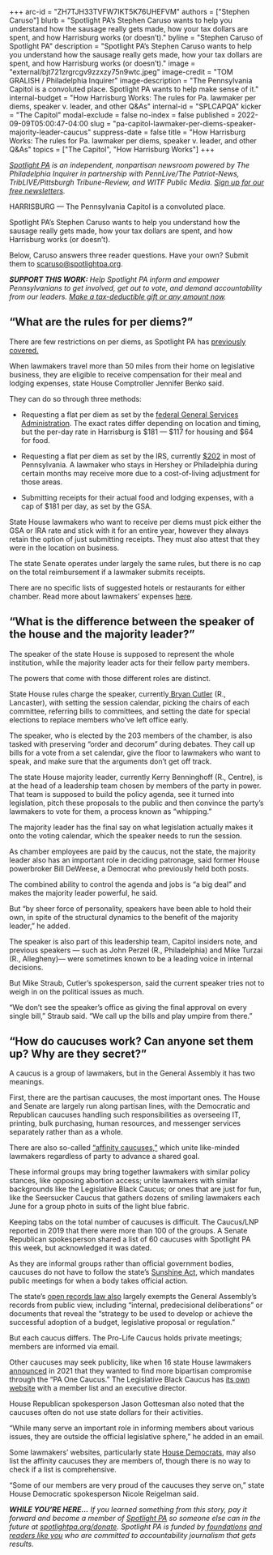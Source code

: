 +++
arc-id = "ZH7TJH33TVFW7IKT5K76UHEFVM"
authors = ["Stephen Caruso"]
blurb = "Spotlight PA’s Stephen Caruso wants to help you understand how the sausage really gets made, how your tax dollars are spent, and how Harrisburg works (or doesn’t)."
byline = "Stephen Caruso of Spotlight PA"
description = "Spotlight PA’s Stephen Caruso wants to help you understand how the sausage really gets made, how your tax dollars are spent, and how Harrisburg works (or doesn’t)."
image = "external/bjt721zrgrcgv9zzxzy75n9wtc.jpeg"
image-credit = "TOM GRALISH / Philadelphia Inquirer"
image-description = "The Pennsylvania Capitol is a convoluted place. Spotlight PA wants to help make sense of it."
internal-budget = "How Harrisburg Works: The rules for Pa. lawmaker per diems, speaker v. leader, and other Q&As"
internal-id = "SPLCAPQA"
kicker = "The Capitol"
modal-exclude = false
no-index = false
published = 2022-09-09T05:00:47-04:00
slug = "pa-capitol-lawmaker-per-diems-speaker-majority-leader-caucus"
suppress-date = false
title = "How Harrisburg Works: The rules for Pa. lawmaker per diems, speaker v. leader, and other Q&As"
topics = ["The Capitol", "How Harrisburg Works"]
+++

<a href="https://www.spotlightpa.org/"><i>Spotlight PA</i></a><i> is an independent, nonpartisan newsroom powered by The Philadelphia Inquirer in partnership with PennLive/The Patriot-News, TribLIVE/Pittsburgh Tribune-Review, and WITF Public Media. </i><a href="https://www.spotlightpa.org/newsletters"><i>Sign up for our free newsletters</i></a><i>.</i>

HARRISBURG — The Pennsylvania Capitol is a convoluted place.

Spotlight PA’s Stephen Caruso wants to help you understand how the sausage really gets made, how your tax dollars are spent, and how Harrisburg works (or doesn’t).

Below, Caruso answers three reader questions. Have your own? Submit them to <a href="mailto:scaruso@spotlightpa.org">scaruso@spotlightpa.org</a>.

<i><b>SUPPORT THIS WORK: </b></i><i>Help Spotlight PA inform and empower Pennsylvanians to get involved, get out to vote, and demand accountability from our leaders. </i><a href="/donate?campaign=701Dn000000YgozIAC"><i>Make a tax-deductible gift or any amount now</i></a><i>.</i>

## “What are the rules for per diems?”

There are few restrictions on per diems, as Spotlight PA has <a href="https://www.spotlightpa.org/news/2021/03/pa-coronavirus-lawmakers-legislature-expenses-highest-paid-united-states/">previously covered.</a>

When lawmakers travel more than 50 miles from their home on legislative business, they are eligible to receive compensation for their meal and lodging expenses, state House Comptroller Jennifer Benko said.

They can do so through three methods:

- Requesting a flat per diem as set by the <a href="https://www.gsa.gov/travel/plan-book/per-diem-rates/per-diem-rates-results/?action=perdiems_report&state=PA&fiscal_year=2022&zip=17120&city=">federal General Services Administration</a>. The exact rates differ depending on location and timing, but the per-day rate in Harrisburg is $181 — $117 for housing and $64 for food.

- Requesting a flat per diem as set by the IRS, currently <a href="https://www.irs.gov/pub/irs-drop/n-21-52.pdf">$202</a> in most of Pennsylvania. A lawmaker who stays in Hershey or Philadelphia during certain months may receive more due to a cost-of-living adjustment for those areas.

- Submitting receipts for their actual food and lodging expenses, with a cap of $181 per day, as set by the GSA.

<script src="https://www.spotlightpa.org/embed.js" async></script><div data-spl-embed-version="1" data-spl-src="https://www.spotlightpa.org/embeds/newsletter/"></div>

State House lawmakers who want to receive per diems must pick either the GSA or IRA rate and stick with it for an entire year, however they always retain the option of just submitting receipts. They must also attest that they were in the location on business.

The state Senate operates under largely the same rules, but there is no cap on the total reimbursement if a lawmaker submits receipts.

There are no specific lists of suggested hotels or restaurants for either chamber. Read more about lawmakers’ expenses <a href="https://www.spotlightpa.org/series/the-hidden-tab/">here</a>.

## “What is the difference between the speaker of the house and the majority leader?”

The speaker of the state House is supposed to represent the whole institution, while the majority leader acts for their fellow party members.

The powers that come with those different roles are distinct.

State House rules charge the speaker, currently<a href="https://www.penncapital-star.com/government-politics/mr-speaker-lancaster-county-rep-bryan-cutler-takes-the-gavel/"> Bryan Cutler</a> (R., Lancaster), with setting the session calendar, picking the chairs of each committee, referring bills to committees, and setting the date for special elections to replace members who’ve left office early.

The speaker, who is elected by the 203 members of the chamber, is also tasked with preserving “order and decorum” during debates. They call up bills for a vote from a set calendar, give the floor to lawmakers who want to speak, and make sure that the arguments don’t get off track.

The state House majority leader, currently Kerry Benninghoff (R., Centre), is at the head of a leadership team chosen by members of the party in power. That team is supposed to build the policy agenda, see it turned into legislation, pitch these proposals to the public and then convince the party’s lawmakers to vote for them, a process known as “whipping.”

The majority leader has the final say on what legislation actually makes it onto the voting calendar, which the speaker needs to run the session.

As chamber employees are paid by the caucus, not the state, the majority leader also has an important role in deciding patronage, said former House powerbroker Bill DeWeese, a Democrat who previously held both posts.

The combined ability to control the agenda and jobs is “a big deal” and makes the majority leader powerful, he said.

But “by sheer force of personality, speakers have been able to hold their own, in spite of the structural dynamics to the benefit of the majority leader,” he added.

The speaker is also part of this leadership team, Capitol insiders note, and previous speakers — such as John Perzel (R., Philadelphia) and Mike Turzai (R., Allegheny)— were sometimes known to be a leading voice in internal decisions.

But Mike Straub, Cutler’s spokesperson, said the current speaker tries not to weigh in on the political issues as much.

“We don’t see the speaker’s office as giving the final approval on every single bill,” Straub said. “We call up the bills and play umpire from there.”

## “How do caucuses work? Can anyone set them up? Why are they secret?”

A caucus is a group of lawmakers, but in the General Assembly it has two meanings.

First, there are the partisan caucuses, the most important ones. The House and Senate are largely run along partisan lines, with the Democratic and Republican caucuses handling such responsibilities as overseeing IT, printing, bulk purchasing, human resources, and messenger services separately rather than as a whole.

There are also so-called <a href="https://www.inquirer.com/news/pennsylvania-legislative-specialty-caucuses-ski-cigar-seersucker-20190603.html">“affinity caucuses,”</a> which unite like-minded lawmakers regardless of party to advance a shared goal.

These informal groups may bring together lawmakers with similar policy stances, like opposing abortion access; unite lawmakers with similar backgrounds like the Legislative Black Caucus; or ones that are just for fun, like the Seersucker Caucus that gathers dozens of smiling lawmakers each June for a group photo in suits of the light blue fabric.

Keeping tabs on the total number of caucuses is difficult. The Caucus/LNP reported in 2019 that there were more than 100 of the groups. A Senate Republican spokesperson shared a list of 60 caucuses with Spotlight PA this week, but acknowledged it was dated.

As they are informal groups rather than official government bodies, caucuses do not have to follow the state’s <a href="https://www.openrecords.pa.gov/SunshineAct.cfm">Sunshine Act</a>, which mandates public meetings for when a body takes official action.

The state’s <a href="https://www.legis.state.pa.us/cfdocs/legis/Li/uconsCheck.cfm?txtType=HTM&yr=2008&sessInd=0&act=0003">open records law also</a> largely exempts the General Assembly’s records from public view, including “internal, predecisional deliberations” or documents that reveal the “strategy to be used to develop or achieve the successful adoption of a budget, legislative proposal or regulation.”

But each caucus differs. The Pro-Life Caucus holds private meetings; members are informed via email.

<script src="https://www.spotlightpa.org/embed.js" async></script><div data-spl-embed-version="1" data-spl-src="https://www.spotlightpa.org/embeds/donate/"></div>

Other caucuses may seek publicity, like when 16 state House lawmakers <a href="https://www.penncapital-star.com/government-politics/in-search-of-bipartisanship-lawmakers-work-to-trim-the-fat-in-pa-house/">announced</a> in 2021 that they wanted to find more bipartisan compromise through the “PA One Caucus.” The Legislative Black Caucus has <a href="https://www.pahouse.com/plbc/">its own website</a> with a member list and an executive director.

House Republican spokesperson Jason Gottesman also noted that the caucuses often do not use state dollars for their activities.

“While many serve an important role in informing members about various issues, they are outside the official legislative sphere,” he added in an email.

Some lawmakers’ websites, particularly state <a href="https://pahouse.com/Members/Alphabetical">House Democrats</a>, may also list the affinity caucuses they are members of, though there is no way to check if a list is comprehensive.

“Some of our members are very proud of the caucuses they serve on,” state House Democratic spokesperson Nicole Reigelman said.

<i><b>WHILE YOU’RE HERE...</b></i><i> If you learned something from this story, pay it forward and become a member of </i><a href="https://www.spotlightpa.org/"><i>Spotlight PA</i></a><i> so someone else can in the future at </i><a href="http://spotlightpa.org/donate"><i>spotlightpa.org/donate</i></a><i>. Spotlight PA is funded by</i><a href="https://www.spotlightpa.org/support"><i> foundations</i></a><i> </i><a href="https://www.spotlightpa.org/support"><i>and readers like you</i></a><i> who are committed to accountability journalism that gets results.</i>
